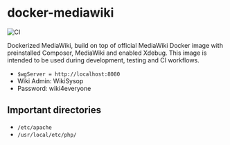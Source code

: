 # docker-mediawiki
![CI](https://github.com/gesinn-it/docker-mediawiki/actions/workflows/main.yml/badge.svg)

Dockerized MediaWiki, build on top of official MediaWiki Docker image with preinstalled Composer, MediaWiki and enabled Xdebug. This image is intended to be used during development, testing and CI workflows.

- `$wgServer = http://localhost:8080`
- Wiki Admin: WikiSysop
- Password: wiki4everyone

## Important directories
- `/etc/apache`
- `/usr/local/etc/php/`

